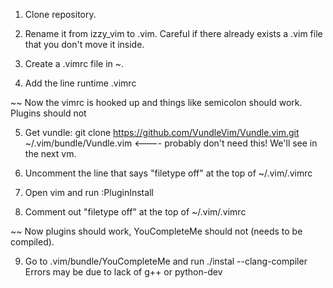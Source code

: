 1) Clone repository.

2) Rename it from izzy_vim to .vim. Careful if there already exists a .vim file that you don't move it inside.

3) Create a .vimrc file in ~. 

4) Add the line runtime .vimrc

~~ Now the vimrc is hooked up and things like semicolon should work. Plugins should not

5) Get vundle: git clone https://github.com/VundleVim/Vundle.vim.git ~/.vim/bundle/Vundle.vim <---- probably don't need this! We'll see in the next vm.

6) Uncomment the line that says "filetype off" at the top of ~/.vim/.vimrc

7) Open vim and run :PluginInstall

8) Comment out "filetype off" at the top of ~/.vim/.vimrc

~~ Now plugins should work, YouCompleteMe should not (needs to be compiled).

9) Go to .vim/bundle/YouCompleteMe and run ./instal --clang-compiler
   Errors may be due to lack of g++ or python-dev